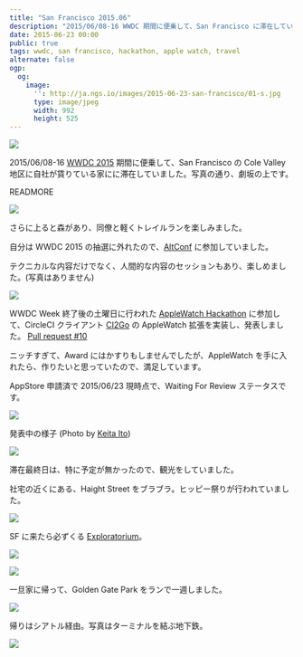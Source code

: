 ```yaml
---
title: "San Francisco 2015.06"
description: "2015/06/08-16 WWDC 期間に便乗して、San Francisco に滞在していました。"
date: 2015-06-23 00:00
public: true
tags: wwdc, san francisco, hackathon, apple watch, travel
alternate: false
ogp:
  og:
    image:
      '': http://ja.ngs.io/images/2015-06-23-san-francisco/01-s.jpg
      type: image/jpeg
      width: 992
      height: 525
---
```


![](2015-06-23-san-francisco/01-s.jpg)

2015/06/08-16 [WWDC 2015] 期間に便乗して、San Francisco の Cole Valley 地区に自社が賃りている家にに滞在していました。写真の通り、劇坂の上です。

READMORE

![](2015-06-23-san-francisco/02-s.jpg)

さらに上ると森があり、同僚と軽くトレイルランを楽しみました。

自分は WWDC 2015 の抽選に外れたので、[AltConf] に参加していました。

テクニカルな内容だけでなく、人間的な内容のセッションもあり、楽しめました。(写真はありません)

![](2015-06-23-san-francisco/03-s.jpg)

WWDC Week 終了後の土曜日に行われた [AppleWatch Hackathon] に参加して、CircleCI クライアント [CI2Go] の AppleWatch 拡張を実装し、発表しました。 [Pull request #10]

ニッチすぎて、Award にはかすりもしませんでしたが、AppleWatch を手に入れたら、作りたいと思っていたので、満足しています。

AppStore 申請済で 2015/06/23 現時点で、Waiting For Review ステータスです。

![](2015-06-23-san-francisco/10-s.jpg)

発表中の様子 (Photo by [Keita Ito])

![](2015-06-23-san-francisco/04-s.jpg)

滞在最終日は、特に予定が無かったので、観光をしていました。

社宅の近くにある、Haight Street をブラブラ。ヒッピー祭りが行われていました。

![](2015-06-23-san-francisco/05-s.jpg)

SF に来たら必ずくる [Exploratorium]。

![](2015-06-23-san-francisco/06-s.jpg)

![](2015-06-23-san-francisco/07-s.jpg)

一旦家に帰って、Golden Gate Park をランで一週しました。

![](2015-06-23-san-francisco/08-s.jpg)

帰りはシアトル経由。写真はターミナルを結ぶ地下鉄。

![](2015-06-23-san-francisco/09-s.jpg)

[AltConf]: http://altconf.com/
[AppleWatch Hackathon]: http://www.hackathon.watch/
[CI2Go]: /2014/11/26/ci2go/
[Pull request #10]: https://github.com/ngs/ci2go/pull/10
[WWDC 2015]: https://developer.apple.com/wwdc/
[Exploratorium]: http://www.exploratorium.edu/
[Keita Ito]: http://keitaito.com/
